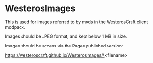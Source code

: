 # WesterosImages

This is used for images referred to by mods in the WesterosCraft client modpack.

Images should be JPEG format, and kept below 1 MB in size.

Images should be access via the Pages published version:

https://westeroscraft.github.io/WesterosImages/\<filename\>
  
  
